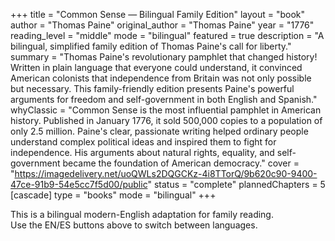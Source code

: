 +++
title = "Common Sense — Bilingual Family Edition"
layout = "book"
author = "Thomas Paine"
original_author = "Thomas Paine"
year = "1776"
reading_level = "middle"
mode = "bilingual"
featured = true
description = "A bilingual, simplified family edition of Thomas Paine's call for liberty."
summary = "Thomas Paine's revolutionary pamphlet that changed history! Written in plain language that everyone could understand, it convinced American colonists that independence from Britain was not only possible but necessary. This family-friendly edition presents Paine's powerful arguments for freedom and self-government in both English and Spanish."
whyClassic = "Common Sense is the most influential pamphlet in American history. Published in January 1776, it sold 500,000 copies to a population of only 2.5 million. Paine's clear, passionate writing helped ordinary people understand complex political ideas and inspired them to fight for independence. His arguments about natural rights, equality, and self-government became the foundation of American democracy."
cover = "https://imagedelivery.net/uoQWLs2DQGCKz-4i8TTorQ/9b620c90-9400-47ce-91b9-54e5cc7f5d00/public"
status = "complete"
plannedChapters = 5
[cascade]
  type = "books"
  mode = "bilingual"
+++

This is a bilingual modern-English adaptation for family reading.  
Use the EN/ES buttons above to switch between languages.
